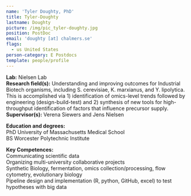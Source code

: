 ```yaml
---
name: 'Tyler Doughty, PhD'
title: Tyler-Doughty
lastname: Doughty
picture: /img/pic_tyler-doughty.jpg
position: PostDoc
email: 'doughty [at] chalmers.se'
flags:
  - us United States
person-category: E Postdocs
template: people/profile
---
```


**Lab:** Nielsen Lab  
**Research field(s):** Understanding and improving outcomes for Industrial Biotech organisms, including S. cerevisiae, K. marxianus,  and Y. lipolytica. This is accomplished via 1) identification of omics-level trends followed by engineering (design-build-test) and 2) synthesis of new tools for high-throughput identification of factors that influence precursor supply.  
**Supervisor(s):** Verena Siewers and Jens Nielsen

**Education and degrees:**   
PhD University of Massachusetts Medical School  
BS Worcester Polytechnic Institute

**Key Competences:**   
Communicating scientific data  
Organizing multi-university collaborative projects  
Synthetic Biology, fermentation, omics collection/processing, flow cytometry, evolutionary biology  
Pipeline design and implementation (R, python, GitHub, excel) to test hypotheses with big data
